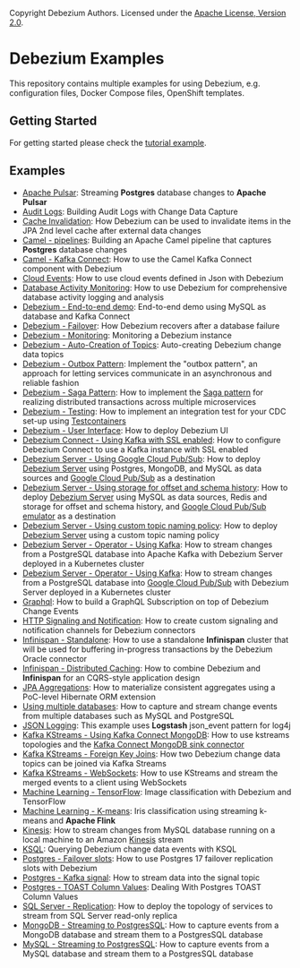 Copyright Debezium Authors. Licensed under the [Apache License, Version 2.0](http://www.apache.org/licenses/LICENSE-2.0).

# Debezium Examples

This repository contains multiple examples for using Debezium, e.g. configuration files, Docker Compose files, OpenShift templates.

## Getting Started

For getting started please check the [tutorial example](./tutorial).

## Examples

* [Apache Pulsar](./apache-pulsar): Streaming **Postgres** database changes to **Apache Pulsar**
* [Audit Logs](./auditlog): Building Audit Logs with Change Data Capture
* [Cache Invalidation](./cache-invalidation): How Debezium can be used to invalidate items in the JPA 2nd level cache after external data changes
* [Camel - pipelines](./camel-component): Building an Apache Camel pipeline that captures **Postgres** database changes
* [Camel - Kafka Connect](./camel-kafka-connect): How to use the Camel Kafka Connect component with Debezium
* [Cloud Events](./cloudevents): How to use cloud events defined in Json with Debezium
* [Database Activity Monitoring](./db-activity-monitoring): How to use Debezium for comprehensive database activity logging and analysis
* [Debezium - End-to-end demo](./end-to-end-demo): End-to-end demo using MySQL as database and Kafka Connect
* [Debezium - Failover](./failover): How Debezium recovers after a database failure
* [Debezium - Monitoring](./monitoring): Monitoring a Debezium instance
* [Debezium - Auto-Creation of Topics](./topic-auto-create): Auto-creating Debezium change data topics
* [Debezium - Outbox Pattern](./outbox): Implement the "outbox pattern", an approach for letting services communicate in an asynchronous and reliable fashion
* [Debezium - Saga Pattern](./saga): How to implement the [Saga pattern](https://microservices.io/patterns/data/saga.html) for realizing distributed transactions across multiple microservices
* [Debezium - Testing](./testcontainers): How to implement an integration test for your CDC set-up using [Testcontainers](https://www.testcontainers.org/)
* [Debezium - User Interface](./ui-demo): How to deploy Debezium UI
* [Debezium Connect - Using Kafka with SSL enabled](./kafka-ssl): How to configure Debezium Connect to use a Kafka instance with SSL enabled
* [Debezium Server - Using Google Cloud Pub/Sub](./debezium-server/debezium-server-sink-pubsub): How to deploy [Debezium Server](https://debezium.io/documentation/reference/stable/operations/debezium-server.html) using Postgres, MongoDB, and MySQL as data sources and [Google Cloud Pub/Sub](https://cloud.google.com/pubsub/docs) as a destination
* [Debezium Server - Using storage for offset and schema history](./debezium-server/debezium-server-mysql-redis-pubsub): How to deploy [Debezium Server](https://debezium.io/documentation/reference/stable/operations/debezium-server.html) using MySQL as data sources, Redis and storage for offset and schema history, and [Google Cloud Pub/Sub emulator](https://cloud.google.com/pubsub/docs) as a destination
* [Debezium Server - Using custom topic naming policy](./debezium-server-name-mapper): How to deploy [Debezium Server](https://debezium.io/documentation/reference/stable/operations/debezium-server.html) using a custom topic naming policy
* [Debezium Server - Operator - Using Kafka](./operator/tutorial-postgresql-kafka): How to stream changes from a PostgreSQL database into Apache Kafka with Debezium Server deployed in a Kubernetes cluster
* [Debezium Server - Operator - Using Kafka](./operator/tutorial-pubsub): How to stream changes from a PostgreSQL database into [Google Cloud Pub/Sub](https://cloud.google.com/pubsub/docs) with Debezium Server deployed in a Kubernetes cluster
* [Graphql](./graphql): How to build a GraphQL Subscription on top of Debezium Change Events
* [HTTP Signaling and Notification](./http-signaling-notification): How to create custom signaling and notification channels for Debezium connectors
* [Infinispan - Standalone](./infinispan-standalone): How to use a standalone **Infinispan** cluster that will be used for buffering in-progress transactions by the Debezium Oracle connector
* [Infinispan - Distributed Caching](./distributed-caching): How to combine Debezium and **Infinispan** for an CQRS-style application design
* [JPA Aggregations](./jpa-aggregations): How to materialize consistent aggregates using a PoC-level Hibernate ORM extension
* [Using multiple databases](./engine-wasm): How to capture and stream change events from multiple databases such as MySQL and PostgreSQL
* [JSON Logging](./json-logging): This example uses **Logstash** json_event pattern for log4j
* [Kafka KStreams - Using Kafka Connect MongoDB](./kstreams): How to use kstreams topologies and the [Kafka Connect MongoDB sink connector](https://github.com/hpgrahsl/kafka-connect-mongodb)
* [Kafka KStreams - Foreign Key Joins](./kstreams-fk-join): How two Debezium change data topics can be joined via Kafka Streams
* [Kafka KStreams - WebSockets](./kstreams-live-update): How to use KStreams and stream the merged events to a client using WebSockets
* [Machine Learning - TensorFlow](./machine-learning/tensorflow-mnist): Image classification with Debezium and TensorFlow
* [Machine Learning - K-means](./machine-learning/tensorflow-mnist): Iris classification using streaming k-means and **Apache Flink**
* [Kinesis](./kinesis): How to stream changes from MySQL database running on a local machine to an Amazon [Kinesis](https://aws.amazon.com/kinesis/data-streams/) stream
* [KSQL](./ksql): Querying Debezium change data events with KSQL
* [Postgres - Failover slots](./postgres-failover-slots): How to use Postgres 17 failover replication slots with Debezium
* [Postgres - Kafka signal](./postgres-kafka-signal): How to stream data into the signal topic
* [Postgres - TOAST Column Values](./postgres-toast): Dealing With Postgres TOAST Column Values
* [SQL Server - Replication](./sql-server-read-replica): How to deploy the topology of services to stream from SQL Server read-only replica
* [MongoDB - Streaming to PostgresSQL](./unwrap-mongodb-smt): How to capture events from a MongoDB database and stream them to a PostgresSQL database
* [MySQL - Streaming to PostgresSQL](./unwrap-smt): How to capture events from a MySQL database and stream them to a PostgresSQL database
